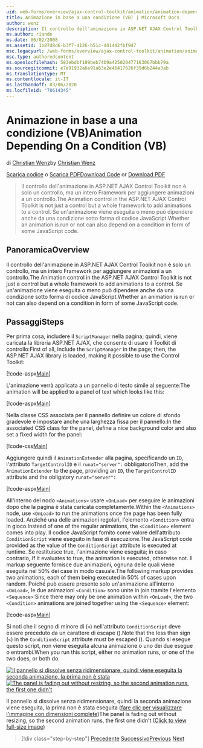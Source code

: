 ```yaml
---
uid: web-forms/overview/ajax-control-toolkit/animation/animation-depending-on-a-condition-vb
title: Animazione in base a una condizione (VB) | Microsoft Docs
author: wenz
description: Il controllo dell'animazione in ASP.NET AJAX Control Toolkit non è solo un controllo, ma un intero Framework per aggiungere animazioni a un controllo. Indica se un'animazione è...
ms.author: riande
ms.date: 06/02/2008
ms.assetid: 1b87d8d6-b3f7-4126-b51c-d41442fbf947
msc.legacyurl: /web-forms/overview/ajax-control-toolkit/animation/animation-depending-on-a-condition-vb
msc.type: authoredcontent
ms.openlocfilehash: 583ebdbf109beb74b9a425020477183067bbb79a
ms.sourcegitcommit: e7e91932a6e91a63e2e46417626f39d6b244a3ab
ms.translationtype: MT
ms.contentlocale: it-IT
ms.lasthandoff: 03/06/2020
ms.locfileid: "78614345"
---
```

# <a name="animation-depending-on-a-condition-vb"></a><span data-ttu-id="083c0-104">Animazione in base a una condizione (VB)</span><span class="sxs-lookup"><span data-stu-id="083c0-104">Animation Depending On a Condition (VB)</span></span>

<span data-ttu-id="083c0-105">di [Christian Wenz](https://github.com/wenz)</span><span class="sxs-lookup"><span data-stu-id="083c0-105">by [Christian Wenz](https://github.com/wenz)</span></span>

<span data-ttu-id="083c0-106">[Scarica codice](https://download.microsoft.com/download/f/9/a/f9a26acd-8df4-4484-8a18-199e4598f411/Animation4.vb.zip) o [Scarica PDF](https://download.microsoft.com/download/6/7/1/6718d452-ff89-4d3f-a90e-c74ec2d636a3/animation4VB.pdf)</span><span class="sxs-lookup"><span data-stu-id="083c0-106">[Download Code](https://download.microsoft.com/download/f/9/a/f9a26acd-8df4-4484-8a18-199e4598f411/Animation4.vb.zip) or [Download PDF](https://download.microsoft.com/download/6/7/1/6718d452-ff89-4d3f-a90e-c74ec2d636a3/animation4VB.pdf)</span></span>

> <span data-ttu-id="083c0-107">Il controllo dell'animazione in ASP.NET AJAX Control Toolkit non è solo un controllo, ma un intero Framework per aggiungere animazioni a un controllo.</span><span class="sxs-lookup"><span data-stu-id="083c0-107">The Animation control in the ASP.NET AJAX Control Toolkit is not just a control but a whole framework to add animations to a control.</span></span> <span data-ttu-id="083c0-108">Se un'animazione viene eseguita o meno può dipendere anche da una condizione sotto forma di codice JavaScript.</span><span class="sxs-lookup"><span data-stu-id="083c0-108">Whether an animation is run or not can also depend on a condition in form of some JavaScript code.</span></span>

## <a name="overview"></a><span data-ttu-id="083c0-109">Panoramica</span><span class="sxs-lookup"><span data-stu-id="083c0-109">Overview</span></span>

<span data-ttu-id="083c0-110">Il controllo dell'animazione in ASP.NET AJAX Control Toolkit non è solo un controllo, ma un intero Framework per aggiungere animazioni a un controllo.</span><span class="sxs-lookup"><span data-stu-id="083c0-110">The Animation control in the ASP.NET AJAX Control Toolkit is not just a control but a whole framework to add animations to a control.</span></span> <span data-ttu-id="083c0-111">Se un'animazione viene eseguita o meno può dipendere anche da una condizione sotto forma di codice JavaScript.</span><span class="sxs-lookup"><span data-stu-id="083c0-111">Whether an animation is run or not can also depend on a condition in form of some JavaScript code.</span></span>

## <a name="steps"></a><span data-ttu-id="083c0-112">Passaggi</span><span class="sxs-lookup"><span data-stu-id="083c0-112">Steps</span></span>

<span data-ttu-id="083c0-113">Per prima cosa, includere il `ScriptManager` nella pagina; quindi, viene caricata la libreria ASP.NET AJAX, che consente di usare il Toolkit di controllo:</span><span class="sxs-lookup"><span data-stu-id="083c0-113">First of all, include the `ScriptManager` in the page; then, the ASP.NET AJAX library is loaded, making it possible to use the Control Toolkit:</span></span>

[!code-aspx[Main](animation-depending-on-a-condition-vb/samples/sample1.aspx)]

<span data-ttu-id="083c0-114">L'animazione verrà applicata a un pannello di testo simile al seguente:</span><span class="sxs-lookup"><span data-stu-id="083c0-114">The animation will be applied to a panel of text which looks like this:</span></span>

[!code-aspx[Main](animation-depending-on-a-condition-vb/samples/sample2.aspx)]

<span data-ttu-id="083c0-115">Nella classe CSS associata per il pannello definire un colore di sfondo gradevole e impostare anche una larghezza fissa per il pannello:</span><span class="sxs-lookup"><span data-stu-id="083c0-115">In the associated CSS class for the panel, define a nice background color and also set a fixed width for the panel:</span></span>

[!code-css[Main](animation-depending-on-a-condition-vb/samples/sample3.css)]

<span data-ttu-id="083c0-116">Aggiungere quindi il `AnimationExtender` alla pagina, specificando un `ID`, l'attributo `TargetControlID` e il `runat="server":` obbligatorio</span><span class="sxs-lookup"><span data-stu-id="083c0-116">Then, add the `AnimationExtender` to the page, providing an `ID`, the `TargetControlID` attribute and the obligatory `runat="server":`</span></span>

[!code-aspx[Main](animation-depending-on-a-condition-vb/samples/sample4.aspx)]

<span data-ttu-id="083c0-117">All'interno del nodo `<Animations>` usare `<OnLoad>` per eseguire le animazioni dopo che la pagina è stata caricata completamente.</span><span class="sxs-lookup"><span data-stu-id="083c0-117">Within the `<Animations>` node, use `<OnLoad>` to run the animations once the page has been fully loaded.</span></span> <span data-ttu-id="083c0-118">Anziché una delle animazioni regolari, l'elemento `<Condition>` entra in gioco.</span><span class="sxs-lookup"><span data-stu-id="083c0-118">Instead of one of the regular animations, the `<Condition>` element comes into play.</span></span> <span data-ttu-id="083c0-119">Il codice JavaScript fornito come valore dell'attributo `ConditionScript` viene eseguito in fase di esecuzione.</span><span class="sxs-lookup"><span data-stu-id="083c0-119">The JavaScript code provided as the value of the `ConditionScript` attribute is executed at runtime.</span></span> <span data-ttu-id="083c0-120">Se restituisce true, l'animazione viene eseguita; in caso contrario,.</span><span class="sxs-lookup"><span data-stu-id="083c0-120">If it evaluates to true, the animation is executed, otherwise not.</span></span> <span data-ttu-id="083c0-121">Il markup seguente fornisce due animazioni, ognuna delle quali viene eseguita nel 50% dei case in modo casuale.</span><span class="sxs-lookup"><span data-stu-id="083c0-121">The following markup provides two animations, each of them being executed in 50% of cases upon random.</span></span> <span data-ttu-id="083c0-122">Poiché può essere presente solo un'animazione all'interno `<OnLoad>`, le due animazioni `<Condition>` sono unite in join tramite l'elemento `<Sequence>`:</span><span class="sxs-lookup"><span data-stu-id="083c0-122">Since there may only be one animation within `<OnLoad>`, the two `<Condition>` animations are joined together using the `<Sequence>` element:</span></span>

[!code-aspx[Main](animation-depending-on-a-condition-vb/samples/sample5.aspx)]

<span data-ttu-id="083c0-123">Si noti che il segno di minore di (`<`) nell'attributo `ConditionScript` deve essere preceduto da un carattere di escape ().</span><span class="sxs-lookup"><span data-stu-id="083c0-123">Note that the less than sign (`<`) in the `ConditionScript` attribute must be escaped ().</span></span> <span data-ttu-id="083c0-124">Quando si esegue questo script, non viene eseguita alcuna animazione o uno dei due esegue o entrambi.</span><span class="sxs-lookup"><span data-stu-id="083c0-124">When you run this script, either no animation runs, or one of the two does, or both do.</span></span>

<span data-ttu-id="083c0-125">[![il pannello si dissolve senza ridimensionare, quindi viene eseguita la seconda animazione, la prima non è stata](animation-depending-on-a-condition-vb/_static/image2.png)](animation-depending-on-a-condition-vb/_static/image1.png)</span><span class="sxs-lookup"><span data-stu-id="083c0-125">[![The panel is fading out without resizing, so the second animation runs, the first one didn't](animation-depending-on-a-condition-vb/_static/image2.png)](animation-depending-on-a-condition-vb/_static/image1.png)</span></span>

<span data-ttu-id="083c0-126">Il pannello si dissolve senza ridimensionare, quindi la seconda animazione viene eseguita, la prima non è stata eseguita ([fare clic per visualizzare l'immagine con dimensioni complete](animation-depending-on-a-condition-vb/_static/image3.png))</span><span class="sxs-lookup"><span data-stu-id="083c0-126">The panel is fading out without resizing, so the second animation runs, the first one didn't ([Click to view full-size image](animation-depending-on-a-condition-vb/_static/image3.png))</span></span>

> [!div class="step-by-step"]
> <span data-ttu-id="083c0-127">[Precedente](executing-several-animations-after-each-other-vb.md)
> [Successivo](picking-one-animation-out-of-a-list-vb.md)</span><span class="sxs-lookup"><span data-stu-id="083c0-127">[Previous](executing-several-animations-after-each-other-vb.md)
[Next](picking-one-animation-out-of-a-list-vb.md)</span></span>
